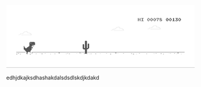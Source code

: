 ![image](https://github.com/sudimuk2017/qwaszx/blob/main/dino.gif)


edhjdkajksdhashakdalsdsdlskdjkdakd
